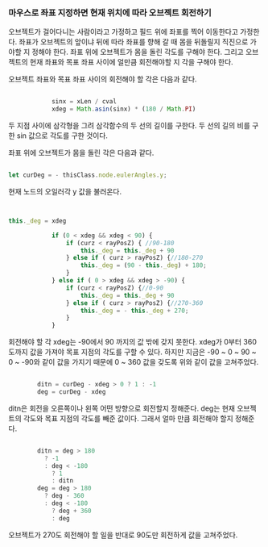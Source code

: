 ### 마우스로 좌표 지정하면 현재 위치에 따라 오브젝트 회전하기
오브젝트가 걸어다니는 사람이라고 가정하고 필드 위에 좌표를 찍어 이동한다고 가정한다. 좌표가 오브젝트의 앞이냐 뒤에 따라 좌표를 향해 갈 때 몸을 뒤돌릴지 직진으로 가야할 지 정해야 한다. 좌표 위에 오브젝트가 몸을 돌린 각도를 구해야 한다. 그리고 오브젝트의 현재 좌표와 목표 좌표 사이에 얼만큼 회전해야할 지 각을 구해야 한다. 

오브젝트 좌표와 목표 좌표 사이의 회전해야 할 각은 다음과 같다.

```js

            sinx = xLen / cval            
            xdeg = Math.asin(sinx) * (180 / Math.PI)

```

두 지점 사이에 삼각형을 그려 삼각함수의 두 선의 길이를 구한다. 두 선의 길의 비를 구한 sin 값으로 각도를 구한 것이다. 

좌표 위에 오브젝트가 몸을 돌린 각은 다음과 같다.

```js

let curDeg = - thisClass.node.eulerAngles.y;      

```

현재 노드의 오일러각 y 값을 불러온다. 

```js


this._deg = xdeg

            if (0 < xdeg && xdeg < 90) { 
                if (curz < rayPosZ) { //90-180
                    this._deg = this._deg + 90 
                } else if ( curz > rayPosZ) {//180-270 
                    this._deg = (90 - this._deg) + 180; 
                }
            } else if ( 0 > xdeg && xdeg > -90) {
                if (curz < rayPosZ) {//0-90
                    this._deg = this._deg + 90 
                } else if ( curz > rayPosZ) {//270-360 
                    this._deg = - this._deg + 270;
                }
            }            

```

회전해야 할 각 xdeg는 -90에서 90 까지의 값 밖에 갖지 못한다. xdeg가 0부터 360도까지 값을 가져야 목표 지점의 각도를 구할 수 있다. 하지만 지금은 -90 ~ 0 ~ 90 ~ 0 ~ -90와 같이 값을 가지기 때문에 0 ~ 360 값을 갖도록 위와 같이 값을 고쳐주었다.

```js

        ditn = curDeg - xdeg > 0 ? 1 : -1
        deg = curDeg - xdeg

```

ditn은 회전을 오른쪽이나 왼쪽 어떤 방향으로 회전할지 정해준다. deg는 현재 오브젝트의 각도와 목표 지점의 각도를 빼준 값이다. 그래서 얼마 만큼 회전해야 할지 정해준다.

```js

        ditn = deg > 180
          ? -1
          : deg < -180
            ? 1
            : ditn
        deg = deg > 180
          ? deg - 360
          : deg < -180
            ? deg + 360
            : deg

```

오브젝트가 270도 회전해야 할 일을 반대로 90도만 회전하게 값을 고쳐주었다. 